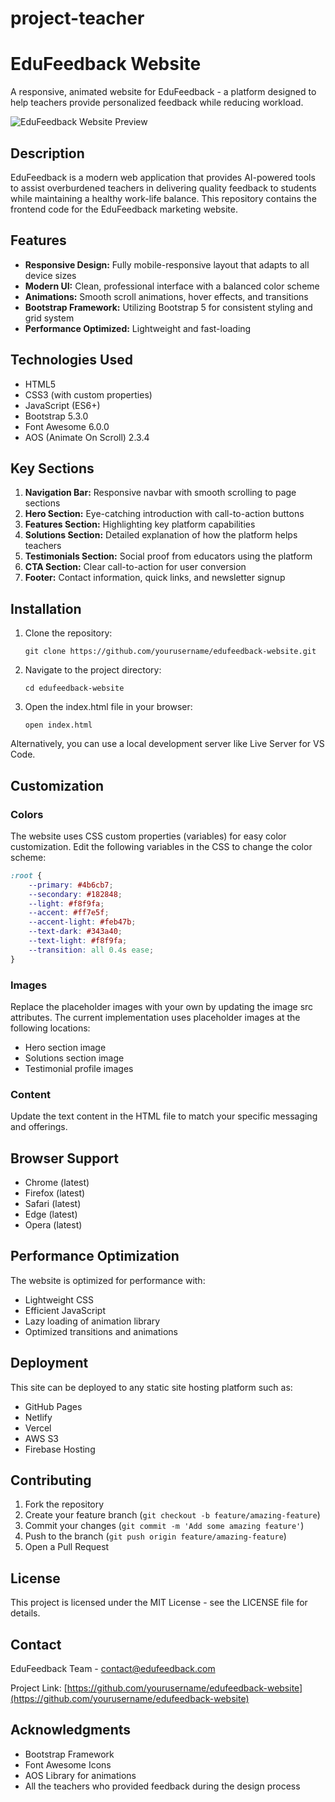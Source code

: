 # project-teacher
# EduFeedback Website

A responsive, animated website for EduFeedback - a platform designed to help teachers provide personalized feedback while reducing workload.

![EduFeedback Website Preview](/api/placeholder/1200/630)

## Description

EduFeedback is a modern web application that provides AI-powered tools to assist overburdened teachers in delivering quality feedback to students while maintaining a healthy work-life balance. This repository contains the frontend code for the EduFeedback marketing website.

## Features

- **Responsive Design:** Fully mobile-responsive layout that adapts to all device sizes
- **Modern UI:** Clean, professional interface with a balanced color scheme
- **Animations:** Smooth scroll animations, hover effects, and transitions
- **Bootstrap Framework:** Utilizing Bootstrap 5 for consistent styling and grid system
- **Performance Optimized:** Lightweight and fast-loading

## Technologies Used

- HTML5
- CSS3 (with custom properties)
- JavaScript (ES6+)
- Bootstrap 5.3.0
- Font Awesome 6.0.0
- AOS (Animate On Scroll) 2.3.4

## Key Sections

1. **Navigation Bar:** Responsive navbar with smooth scrolling to page sections
2. **Hero Section:** Eye-catching introduction with call-to-action buttons
3. **Features Section:** Highlighting key platform capabilities
4. **Solutions Section:** Detailed explanation of how the platform helps teachers
5. **Testimonials Section:** Social proof from educators using the platform
6. **CTA Section:** Clear call-to-action for user conversion
7. **Footer:** Contact information, quick links, and newsletter signup

## Installation

1. Clone the repository:
   ```
   git clone https://github.com/yourusername/edufeedback-website.git
   ```

2. Navigate to the project directory:
   ```
   cd edufeedback-website
   ```

3. Open the index.html file in your browser:
   ```
   open index.html
   ```

Alternatively, you can use a local development server like Live Server for VS Code.

## Customization

### Colors
The website uses CSS custom properties (variables) for easy color customization. Edit the following variables in the CSS to change the color scheme:

```css
:root {
    --primary: #4b6cb7;
    --secondary: #182848;
    --light: #f8f9fa;
    --accent: #ff7e5f;
    --accent-light: #feb47b;
    --text-dark: #343a40;
    --text-light: #f8f9fa;
    --transition: all 0.4s ease;
}
```

### Images
Replace the placeholder images with your own by updating the image src attributes. The current implementation uses placeholder images at the following locations:

- Hero section image
- Solutions section image
- Testimonial profile images

### Content
Update the text content in the HTML file to match your specific messaging and offerings.

## Browser Support

- Chrome (latest)
- Firefox (latest)
- Safari (latest)
- Edge (latest)
- Opera (latest)

## Performance Optimization

The website is optimized for performance with:
- Lightweight CSS
- Efficient JavaScript
- Lazy loading of animation library
- Optimized transitions and animations

## Deployment

This site can be deployed to any static site hosting platform such as:
- GitHub Pages
- Netlify
- Vercel
- AWS S3
- Firebase Hosting

## Contributing

1. Fork the repository
2. Create your feature branch (`git checkout -b feature/amazing-feature`)
3. Commit your changes (`git commit -m 'Add some amazing feature'`)
4. Push to the branch (`git push origin feature/amazing-feature`)
5. Open a Pull Request

## License

This project is licensed under the MIT License - see the LICENSE file for details.

## Contact

EduFeedback Team - contact@edufeedback.com

Project Link: [https://github.com/yourusername/edufeedback-website](https://github.com/yourusername/edufeedback-website)

## Acknowledgments

- Bootstrap Framework
- Font Awesome Icons
- AOS Library for animations
- All the teachers who provided feedback during the design process
